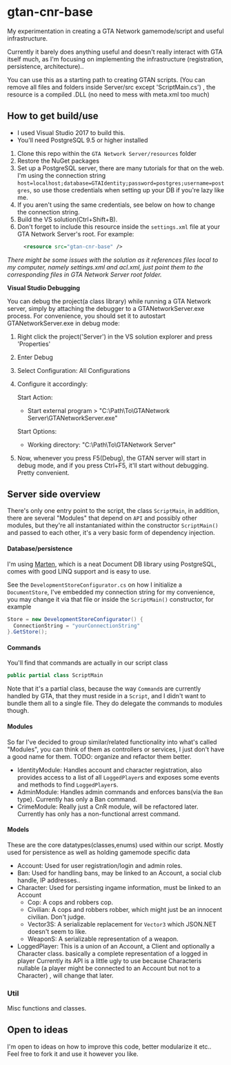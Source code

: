 # gtan-cnr-base
My experimentation in creating a GTA Network gamemode/script and useful infrastructure.

Currently it barely does anything useful and doesn't really interact with GTA itself much, as I'm
focusing on implementing the infrastructure (registration, persistence, architecture)..

You can use this as a starting path to creating GTAN scripts. (You can remove all files and folders inside Server/src except 'ScriptMain.cs')
, the resource is a compiled .DLL (no need to mess with meta.xml too much)

## How to get build/use

* I used Visual Studio 2017 to build this.
* You'll need PostgreSQL 9.5 or higher installed

1. Clone this repo within the `GTA Network Server/resources` folder
2. Restore the NuGet packages
3. Set up a PostgreSQL server, there are many tutorials for that on the web.
   I'm using the connection string `host=localhost;database=GTAIdentity;password=postgres;username=postgres`, so use those credentials
   when setting up your DB if you're lazy like me.
4. If you aren't using the same credentials, see below on how to change the connection string.
5. Build the VS solution(Ctrl+Shift+B).
6. Don't forget to include this resource inside the `settings.xml` file at your GTA Network Server's root. For example:
   ```xml
     <resource src="gtan-cnr-base" />
   ```

*There might be some issues with the solution as it references files local to my computer, namely settings.xml and acl.xml,
just point them to the corresponding files in GTA Network Server root folder.*

**Visual Studio Debugging**

You can debug the project(a class library) while running a GTA Network server, simply by attaching the debugger to a GTANetworkServer.exe process.
For convenience, you should set it to autostart GTANetworkServer.exe in debug mode:

1. Right click the project('Server') in the VS solution explorer and press 'Properties'
2. Enter Debug
3. Select Configuration: All Configurations
4. Configure it accordingly:
    
   Start Action:
     * Start external program > "C:\Path\To\GTANetwork Server\GTANetworkServer.exe"
     
   Start Options:
     * Working directory: "C:\Path\To\GTANetwork Server"
5. Now, whenever you press F5(Debug), the GTAN server will start in debug mode,
   and if you press Ctrl+F5, it'll start without debugging. Pretty convenient. 

## Server side overview
There's only one entry point to the script, the class `ScriptMain`,
in addition, there are several "Modules" that depend on `API` and possibly other modules,
but they're all instantaniated within the constructor `ScriptMain()` and passed to each other,
it's a very basic form of dependency injection.

#### Database/persistence
I'm using [Marten](http://jasperfx.github.io/marten/), which is a neat Document DB library using PostgreSQL, comes with
good LINQ support and is easy to use. 

See the `DevelopmentStoreConfigurator.cs` on how I initialize a `DocumentStore`, I've embedded my connection string for my convenience,
you may change it via that file or inside the `ScriptMain()` constructor, for example

```csharp
Store = new DevelopmentStoreConfigurator() {
  ConnectionString = "yourConnectionString"
}.GetStore();
```


#### Commands
You'll find that commands are actually in our script class 
```csharp
public partial class ScriptMain
```
Note that it's a partial class, because the way `Command`s are currently handled by GTA, that they must reside in a `Script`, 
and I didn't want to bundle them all to a single file. They do delegate the commands to modules though.

#### Modules
So far I've decided to group similar/related functionality into what's called "Modules", you can think of them as
controllers or services, I just don't have a good name for them. TODO: organize and refactor them better.

* IdentityModule: Handles account and character registration, also provides access to a list of all `LoggedPlayer`s and 
  exposes some events and methods to find `LoggedPlayer`s.
* AdminModule: Handles admin commands and enforces bans(via the `Ban` type). Currently has only a Ban command.
* CrimeModule: Really just a CnR module, will be refactored later. Currently has only has a non-functional arrest command.

#### Models
These are the core datatypes(classes,enums) used within our script. Mostly used for persistence as well as holding gamemode specific data

* Account: Used for user registration/login and admin roles.
* Ban: Used for handling bans, may be linked to an Account, a social club handle, IP addresses..
* Character: Used for persisting ingame information, must be linked to an Account
  * Cop: A cops and robbers cop.
  * Civilian: A cops and robbers robber, which might just be an innocent civilian. Don't judge.
  * Vector3S: A serializable replacement for `Vector3` which JSON.NET doesn't seem to like.
  * WeaponS: A serializable representation of a weapon.
* LoggedPlayer: This is a union of an Account, a Client and optionally a Character class.
  basically a complete representation of a logged in player
  Currently its API is a little ugly to use because Characteris nullable (a player might be connected to an Account but not to a Character) , will change that later.
  
### Util
Misc functions and classes.


## Open to ideas
I'm open to ideas on how to improve this code, better modularize it etc.. 
Feel free to fork it and use it however you like.

